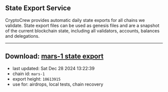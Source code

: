 ## State Export Service
CryptoCrew provides automatic daily state exports for all chains we validate. State export files can be used as genesis files and are a snapshot of the current blockchain state, including all validators, accounts, balances and delegations.

---
**Download: [mars-1 state export](https://dl-eu2.ccvalidators.com/SERVICE/mars/mars-1_export_10613915.json)**
---

- last updated: Sat Dec 28 2024 13:22:39
- chain id: `mars-1`
- export height: `10613915`
- use for: airdrops, local tests, chain recovery
